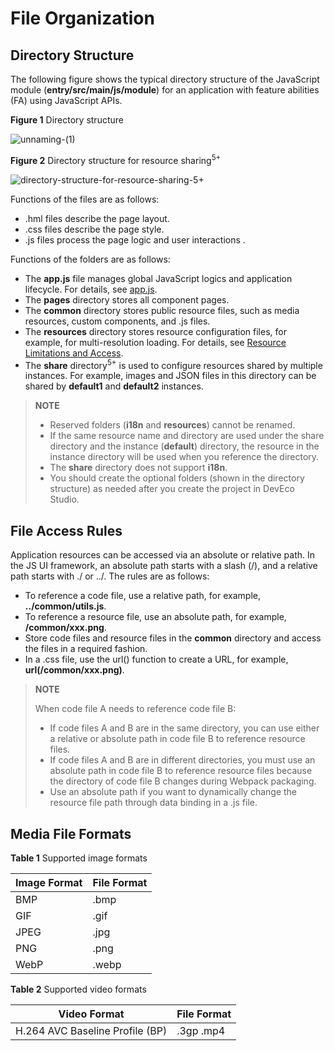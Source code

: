 # File Organization

## Directory Structure

The following figure shows the typical directory structure of the JavaScript module \(**entry/src/main/js/module**\) for an application with feature abilities \(FA\) using JavaScript APIs.

**Figure 1** Directory structure

![unnaming-(1)](figures/unnaming-(1).png)

**Figure 2** Directory structure for resource sharing<sup>5+</sup>  

![directory-structure-for-resource-sharing-5+](figures/directory-structure-for-resource-sharing-5+.png)

Functions of the files are as follows:

-   .hml  files describe the page layout.
-   .css  files describe the page style.
-   .js  files process the page logic and user interactions .

Functions of the folders are as follows:

-   The **app.js** file manages global JavaScript logics and application lifecycle. For details, see [app.js](js-framework-js-file.md).
-   The **pages** directory stores all component pages.
-   The **common** directory stores public resource files, such as media resources, custom components,  and  .js  files.
-   The **resources** directory stores resource configuration files, for example, for multi-resolution loading. For details, see  [Resource Limitations and Access](js-framework-resource-restriction.md).
-   The **share** directory<sup>5+</sup>  is used to configure resources shared by multiple instances. For example, images and JSON files in this directory can be shared by **default1** and **default2** instances.

>**NOTE** 
>
>-   Reserved folders \(**i18n** and **resources**\) cannot be renamed.
>-   If the same resource name and directory are used under the  share  directory and the instance \(**default**\) directory, the resource in the instance directory will be used when you reference the directory.
>-   The **share** directory does not support **i18n**.
>-   You should create the optional folders \(shown in the directory structure\) as needed after you create the project in DevEco Studio.

## File Access Rules

Application resources can be accessed via an absolute or relative path. In the JS UI framework, an absolute path starts with a slash \(/\), and a relative path starts with  ./  or  ../. The rules are as follows:

-   To reference a code file, use a relative path, for example, **../common/utils.js**.
-   To reference a resource file, use an absolute path, for example, **/common/xxx.png**.
-   Store code files and resource files in the **common** directory and access the files in a required fashion.
-   In a  .css  file, use the  url\(\)  function to create a URL, for example, **url\(/common/xxx.png\)**.

>**NOTE** 
>
>When code file A needs to reference code file B:
>
>-   If code files A and B are in the same directory, you can use either a relative or absolute path in code file B to reference resource files.
>-   If code files A and B are in different directories, you must use an absolute path in code file B to reference resource files because the directory of code file B changes during Webpack packaging.
>-   Use an absolute path if you want to dynamically change the resource file path through data binding in a  .js  file.

## Media File Formats

**Table 1** Supported image formats

| Image Format | File Format |
| ------------ | ----------- |
| BMP          | .bmp        |
| GIF          | .gif        |
| JPEG         | .jpg        |
| PNG          | .png        |
| WebP         | .webp       |

**Table 2** Supported video formats

| Video Format                    | File Format |
| ------------------------------- | ----------- |
| H.264 AVC Baseline Profile (BP) | .3gp .mp4   |

